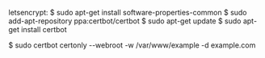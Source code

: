 letsencrypt:
$ sudo apt-get install software-properties-common
$ sudo add-apt-repository ppa:certbot/certbot
$ sudo apt-get update
$ sudo apt-get install certbot

$ sudo certbot certonly --webroot -w /var/www/example -d example.com